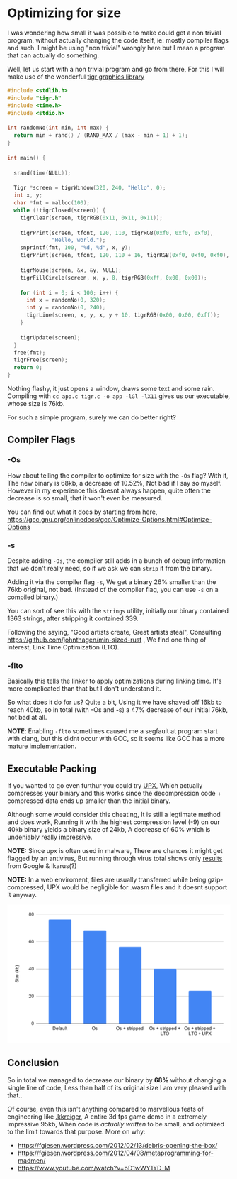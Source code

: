 # Optimizing for size
I was wondering how small it was possible to make could get a non trivial program, without actually changing the code itself, ie: mostly compiler flags and such.
I might be using "non trivial" wrongly here but I mean a program that can actually do something.

Well, let us start with a non trivial program and go from there,
For this I will make use of the wonderful [tigr graphics library](https://github.com/erkkah/tigr)

```c
#include <stdlib.h>
#include "tigr.h"
#include <time.h>
#include <stdio.h>

int randomNo(int min, int max) {
  return min + rand() / (RAND_MAX / (max - min + 1) + 1);
}

int main() {

  srand(time(NULL));

  Tigr *screen = tigrWindow(320, 240, "Hello", 0);
  int x, y;
  char *fmt = malloc(100);
  while (!tigrClosed(screen)) {
    tigrClear(screen, tigrRGB(0x11, 0x11, 0x11));

    tigrPrint(screen, tfont, 120, 110, tigrRGB(0xf0, 0xf0, 0xf0),
              "Hello, world.");
	snprintf(fmt, 100, "%d, %d", x, y);
	tigrPrint(screen, tfont, 120, 110 + 16, tigrRGB(0xf0, 0xf0, 0xf0), fmt);

    tigrMouse(screen, &x, &y, NULL);
    tigrFillCircle(screen, x, y, 8, tigrRGB(0xff, 0x00, 0x00));

    for (int i = 0; i < 100; i++) {
      int x = randomNo(0, 320);
      int y = randomNo(0, 240);
      tigrLine(screen, x, y, x, y + 10, tigrRGB(0x00, 0x00, 0xff));
    }

    tigrUpdate(screen);
  }
  free(fmt);
  tigrFree(screen);
  return 0;
}
```
Nothing flashy, it just opens a window, draws some text and some rain.
Compiling with `cc app.c tigr.c -o app -lGl -lX11` gives us our executable, whose size is 76kb.

For such a simple program, surely we can do better right?

## Compiler Flags

### -Os
How about telling the compiler to optimize for size with the `-Os` flag?
With it, The new binary is 68kb, a decrease of 10.52%, Not bad if I say so myself.
However in my experience this doesnt always happen, quite often the decrease is so small, that it won't even be measured.

You can find out what it does by starting from here, https://gcc.gnu.org/onlinedocs/gcc/Optimize-Options.html#Optimize-Options

### -s
Despite adding `-Os`, the compiler still adds in a bunch of debug information that we don't really need, so if we ask we can `strip` it from the binary.

Adding it via the compiler flag `-s`, We get a binary 26% smaller than the 76kb original, not bad.
(Instead of the compiler flag, you can use `-s` on a compiled binary.)

You can sort of see this with the `strings` utility, initially our binary contained 1363 strings, after stripping it contained 339.

Following the saying, "Good artists create, Great artists steal", Consulting https://github.com/johnthagen/min-sized-rust , We find one thing of interest, Link Time Optimization (LTO)..

### -flto
Basically this tells the linker to apply optimizations during linking time. It's more complicated than that but I don't understand it.

So what does it do for us?
Quite a bit, Using it we have shaved off 16kb to reach 40kb, so in total (with -Os and -s) a 47% decrease of our initial 76kb, not bad at all.

**NOTE**: Enabling `-flto` sometimes caused me a segfault at program start with clang, but this didnt occur with GCC, so it seems like GCC has a more mature implementation.

## Executable Packing
If you wanted to go even furthur you could try [UPX](https://upx.github.io/), Which actually compresses your biniary and this works since
the decompression code + compressed data ends up smaller than the initial binary.

Although some would consider this cheating, It is still a legtimate method and does work,
Running it with the highest compression level (-9) on our 40kb binary yields a binary size of 24kb, A decrease of 60% which is undeniably really impressive.

**NOTE:** Since upx is often used in malware, There are chances it might get flagged by an antivirus,
But running through virus total shows only [results](https://is.gd/MtqIMG) from Google & Ikarus(?)

**NOTE:** In a web enviroment, files are usually transferred while being gzip-compressed, UPX would be negligible for .wasm files and it doesnt support it anyway.

![](/assets/images/size-chart.svg) 
## Conclusion
So in total we managed to decrease our binary by **68%** without changing a single line of code, Less than half of its original size
I am very pleased with that..

Of course, even this isn't anything compared to marvellous feats of engineering like [.kkreiger](https://en.wikipedia.org/wiki/.kkrieger), A entire 3d fps game demo in a extremely impressive 95kb,
When code is *actually written* to be small, and optimized to the limit towards that purpose.
More on why:
- https://fgiesen.wordpress.com/2012/02/13/debris-opening-the-box/
- https://fgiesen.wordpress.com/2012/04/08/metaprogramming-for-madmen/
- https://www.youtube.com/watch?v=bD1wWY1YD-M
